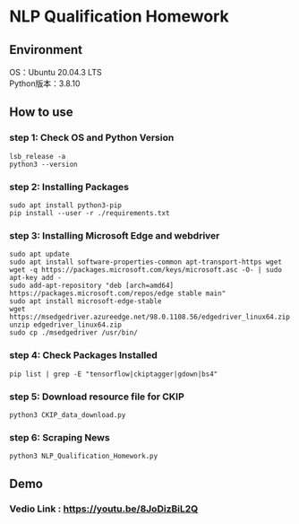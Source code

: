 # NLP Qualification Homework
## Environment
OS：Ubuntu 20.04.3 LTS  
Python版本：3.8.10 

## How to use
### step 1: Check OS and Python Version
```
lsb_release -a
python3 --version
```
### step 2: Installing Packages
```
sudo apt install python3-pip
pip install --user -r ./requirements.txt
```

### step 3: Installing Microsoft Edge and webdriver
```
sudo apt update
sudo apt install software-properties-common apt-transport-https wget
wget -q https://packages.microsoft.com/keys/microsoft.asc -O- | sudo apt-key add -
sudo add-apt-repository "deb [arch=amd64] https://packages.microsoft.com/repos/edge stable main"
sudo apt install microsoft-edge-stable
wget https://msedgedriver.azureedge.net/98.0.1108.56/edgedriver_linux64.zip
unzip edgedriver_linux64.zip
sudo cp ./msedgedriver /usr/bin/
```

### step 4: Check Packages Installed
```
pip list | grep -E "tensorflow|ckiptagger|gdown|bs4"
```

### step 5: Download resource file for CKIP
```
python3 CKIP_data_download.py 
```

### step 6: Scraping News
```
python3 NLP_Qualification_Homework.py
```

## Demo
### **Vedio Link** : https://youtu.be/8JoDizBiL2Q  
